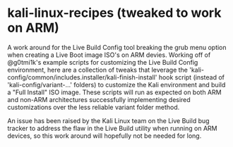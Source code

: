 kali-linux-recipes (tweaked to work on ARM)
==================

A work around for the Live Build Config tool breaking the grub menu option when creating a Live Boot image ISO's on ARM devies. Working off of @g0tmi1k's example scripts for customizing the Live Build Config environment, here are a collection of tweaks that leverage the 'kali-config/common/includes.installer/kali-finish-install' hook script (instead of 'kali-config/variant-...' folders) to customize the Kali environment and build a "Full Install" ISO image. These scripts will run as expected on both ARM and non-ARM architectures successfully implementing desired customizations over the less reliable variant folder method.

An issue has been raised by the Kali Linux team on the Live Build bug tracker to address the flaw in the Live Build utility when running on ARM devices, so this work around will hopefully not be needed for long.
